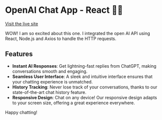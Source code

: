 # OpenAI Chat App - React 🤖💬

[Visit the live site](https://open-ai-imessage-app.netlify.app)

WOW! I am so excited about this one. I integrated the open AI API using React, Node.js and Axios to handle the HTTP requests.

## Features

- **Instant AI Responses**: Get lightning-fast replies from ChatGPT, making conversations smooth and engaging.
- **Seamless User Interface**: A sleek and intuitive interface ensures that your chatting experience is unmatched.
- **History Tracking**: Never lose track of your conversations, thanks to our state-of-the-art chat history feature.
- **Responsive Design**: Chat on any device! Our responsive design adapts to your screen size, offering a great experience everywhere.

Happy chatting!

